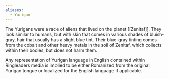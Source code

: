 ```yaml
---
aliases:
  - Yurigan
---
```

The Yurigans were a race of aliens that lived on the planet [[Zenitaf]]. They look similar to humans, but with skin that comes in various shades of bluish-gray, hair that usually has a slight blue tint. Their blue-gray tinting comes from the cobalt and other heavy metals in the soil of Zenitaf, which collects within their bodies, but does not harm them.

Any representation of Yurigan language in English contained within Ringleaders media is implied to be either Romanized from the original Yurigan tongue or localized for the English language if applicable.
